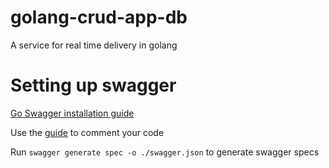 # golang-crud-app-db
A service for real time delivery in golang 

# Setting up swagger 
[Go Swagger installation guide](https://goswagger.io/install.html)

Use the [guide](https://goswagger.io/use/spec.html) to comment your code

Run <code>swagger generate spec -o ./swagger.json</code> to generate swagger specs

